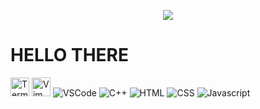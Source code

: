 <p align="center">
    <img src="https://c.tenor.com/zHi1yy-QyTUAAAAd/anime-train.gif">
</p>

# HELLO THERE

<img src="https://icons8.com/icon/419/console" alt="Terminal" style="width:30px;">
<img src="https://upload.wikimedia.org/wikipedia/commons/9/9f/Vimlogo.svg" alt="Vim" style="width:30px;">
<img src="" alt="VSCode" style="width=30px">
<img src="" alt="C++" style="width=30px">
<img src="" alt="HTML" style="width=30px">
<img src="" alt="CSS" style="width=30px">
<img src="" alt="Javascript" style="width=30px">
<img src="" alt="">
<img src="" alt="">
<img src="" alt="">